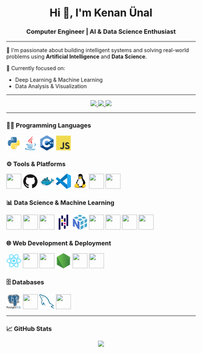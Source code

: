 <h1 align="center">Hi 👋, I'm Kenan Ünal</h1>
<h3 align="center">Computer Engineer | AI & Data Science Enthusiast</h3>

---

🎯 I'm passionate about building intelligent systems and solving real-world problems using **Artificial Intelligence** and **Data Science**.

🔭 Currently focused on:
- Deep Learning & Machine Learning
- Data Analysis & Visualization

---

<p align="center">
  <a href="https://linkedin.com/in/kenan-unal" target="_blank">
    <img src="https://img.shields.io/badge/LinkedIn-0077B5?style=for-the-badge&logo=linkedin&logoColor=white" />
  </a> 
  <a href="https://kaggle.com/kenannal" target="_blank">
    <img src="https://img.shields.io/badge/Kaggle-20BEFF?style=for-the-badge&logo=kaggle&logoColor=white" />
  </a>
  <a href="mailto:kenanunal310@gmail.com" target="_blank">
    <img src="https://img.shields.io/badge/Gmail-D14836?style=for-the-badge&logo=gmail&logoColor=white" />
  </a>
</p>

---

### 👨‍💻 Programming Languages
<p align="left">
  <img src="https://raw.githubusercontent.com/devicons/devicon/master/icons/python/python-original.svg" width="40" height="40" />
  <img src="https://raw.githubusercontent.com/devicons/devicon/master/icons/java/java-original.svg" width="40" height="40" />
  <img src="https://raw.githubusercontent.com/devicons/devicon/master/icons/cplusplus/cplusplus-original.svg" width="40" height="40" />
  <img src="https://raw.githubusercontent.com/devicons/devicon/master/icons/javascript/javascript-original.svg" width="40" height="40" />
</p>

### ⚙️ Tools & Platforms
<p align="left">
  <img src="https://www.vectorlogo.zone/logos/git-scm/git-scm-icon.svg" width="40" height="40" />
  <img src="https://raw.githubusercontent.com/devicons/devicon/master/icons/github/github-original.svg" width="40" height="40" />
  <img src="https://raw.githubusercontent.com/devicons/devicon/master/icons/docker/docker-original.svg" width="40" height="40" />
  <img src="https://raw.githubusercontent.com/devicons/devicon/master/icons/vscode/vscode-original.svg" width="40" height="40" />
  <img src="https://raw.githubusercontent.com/devicons/devicon/master/icons/linux/linux-original.svg" width="40" height="40" />
  <img src="https://upload.wikimedia.org/wikipedia/commons/3/38/Jupyter_logo.svg" width="40" height="40" />
  <img src="https://huggingface.co/front/assets/huggingface_logo.svg" width="40" height="40" />
</p>

### 📊 Data Science & Machine Learning
<p align="left">
  <img src="https://www.vectorlogo.zone/logos/pytorch/pytorch-icon.svg" width="40" height="40" />
  <img src="https://www.vectorlogo.zone/logos/tensorflow/tensorflow-icon.svg" width="40" height="40" />
  <img src="https://upload.wikimedia.org/wikipedia/commons/0/05/Scikit_learn_logo_small.svg" width="40" height="40" />
  <img src="https://raw.githubusercontent.com/devicons/devicon/master/icons/pandas/pandas-original.svg" width="40" height="40" />
  <img src="https://raw.githubusercontent.com/devicons/devicon/master/icons/numpy/numpy-original.svg" width="40" height="40" />
  <img src="https://seaborn.pydata.org/_images/logo-mark-lightbg.svg" width="40" height="40" />
  <img src="https://upload.wikimedia.org/wikipedia/commons/8/84/Matplotlib_icon.svg" width="40" height="40" />
  <img src="https://www.vectorlogo.zone/logos/opencv/opencv-icon.svg" width="40" height="40" />
  <img src="https://upload.wikimedia.org/wikipedia/commons/a/ae/Keras_logo.svg" width="40" height="40" />
</p>

### 🌐 Web Development & Deployment
<p align="left">
  <img src="https://raw.githubusercontent.com/devicons/devicon/master/icons/react/react-original.svg" width="40" height="40" />
  <img src="https://vitejs.dev/logo.svg" width="40" height="40" />
  <img src="https://www.vectorlogo.zone/logos/tailwindcss/tailwindcss-icon.svg" width="40" height="40" />
  <img src="https://raw.githubusercontent.com/devicons/devicon/master/icons/nodejs/nodejs-original.svg" width="40" height="40" />
  <img src="https://www.vectorlogo.zone/logos/expressjs/expressjs-icon.svg" width="40" height="40" />
  <img src="https://www.vectorlogo.zone/logos/heroku/heroku-icon.svg" width="40" height="40" />
</p>

### 🗄️ Databases
<p align="left">
  <img src="https://raw.githubusercontent.com/devicons/devicon/master/icons/postgresql/postgresql-original-wordmark.svg" width="40" height="40" />
  <img src="https://www.svgrepo.com/show/303229/microsoft-sql-server-logo.svg" width="40" height="40" />
  <img src="https://raw.githubusercontent.com/devicons/devicon/master/icons/mysql/mysql-original.svg" width="40" height="40" />
  <img src="https://www.vectorlogo.zone/logos/sqlite/sqlite-icon.svg" width="40" height="40" />
</p>

---

### 📈 GitHub Stats

<p align=center>
  <img src="https://github-readme-stats.vercel.app/api?username=kenannunall&show_icons=true&theme=tokyonight" />
</p>

